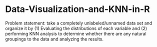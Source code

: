 # Data-Visualization-and-KNN-in-R
Problem statement: take a completely unlabeled/unnamed data set and organize it by (1) Evaluating the distributions of each variable and (2) performing KNN analysis to determine whether there are any natural groupings to the data and analyzing the results.
